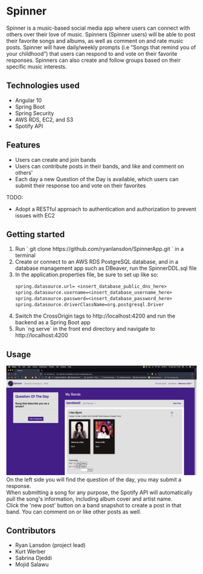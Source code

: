 # Spinner
Spinner is a music-based social media app where users can connect with others over their love of music. Spinners (Spinner users) will be able to post their favorite songs and albums, as well as comment on and rate music posts. Spinner will have daily/weekly prompts (i.e “Songs that remind you of your childhood”) that users can respond to and vote on their favorite responses. Spinners can also create and follow groups based on their specific music interests.

## Technologies used
<ul>
  <li>Angular 10</li>
  <li>Spring Boot</li>
  <li>Spring Security</li>
  <li>AWS RDS, EC2, and S3</li>
  <li>Spotify API</li>
</ul>

## Features
<ul>
  <li>Users can create and join bands</li>
  <li>Users can contribute posts in their bands, and like and comment on others'</li>
  <li>Each day a new Question of the Day is available, which users can submit their response too and vote on their favorites</li>
</ul>
TODO:
<ul>
  <li>Adopt a RESTful approach to authentication and authorization to prevent issues with EC2</li>
</ul>

## Getting started
<ol>
  <li>Run  ` git clone https://github.com/ryanlansdon/SpinnerApp.git ` in a terminal</li>
  <li>Create or connect to an AWS RDS PostgreSQL database, and in a database management app such as DBeaver, run the SpinnerDDL.sql file</li>
  <li>In the application.properties file, be sure to set up like so:
    
    spring.datasource.url= <insert_database_public_dns_here>
    spring.datasource.username=<insert_database_username_here>
    spring.datasource.password=<insert_database_password_here>
    spring.datasource.driverClassName=org.postgresql.Driver
  </li>
  <li>Switch the CrossOrigin tags to http://localhost:4200 and run the backend as a Spring Boot app</li>
  <li>Run `ng serve` in the front end directory and navigate to http://localhost:4200</li>
</ol>

## Usage
<img src="spinnerscreenshot.png">
On the left side you will find the question of the day, you may submit a response.<br>
When submitting a song for any purpose, the Spotify API will automatically pull the song's information, including album cover and artist name.<br>
Click the 'new post' button on a band snapshot to create a post in that band. You can comment on or like other posts as well.

## Contributors
<ul>
  <li>Ryan Lansdon (project lead)</li>
  <li>Kurt Werber</li>
  <li>Sabrina Djeddi</li>
  <li>Mojid Salawu</li>
</ul>
